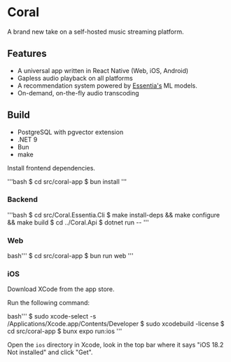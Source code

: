 # Coral

A brand new take on a self-hosted music streaming platform.

## Features

- A universal app written in React Native (Web, iOS, Android)
- Gapless audio playback on all platforms
- A recommendation system powered by [Essentia's](https://essentia.upf.edu/) ML models.
- On-demand, on-the-fly audio transcoding

## Build

- PostgreSQL with pgvector extension
- .NET 9
- Bun
- make

Install frontend dependencies.

'''bash
$ cd src/coral-app
$ bun install
'''

### Backend

'''bash
$ cd src/Coral.Essentia.Cli
$ make install-deps && make configure && make build
$ cd ../Coral.Api
$ dotnet run --
'''

### Web

bash'''
$ cd src/coral-app
$ bun run web
'''

### iOS

Download XCode from the app store.

Run the following command:

bash'''
$ sudo xcode-select -s /Applications/Xcode.app/Contents/Developer
$ sudo xcodebuild -license
$ cd src/coral-app
$ bunx expo run:ios
'''

Open the `ios` directory in Xcode, look in the top bar where it says "iOS 18.2 Not installed" and click "Get".
